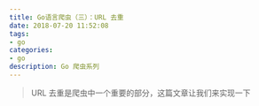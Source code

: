 ```yaml
---
title: Go语言爬虫（三）：URL 去重
date: 2018-07-20 11:52:08
tags:
- go
categories:
- go
description: Go 爬虫系列
---
```


> URL 去重是爬虫中一个重要的部分，这篇文章让我们来实现一下